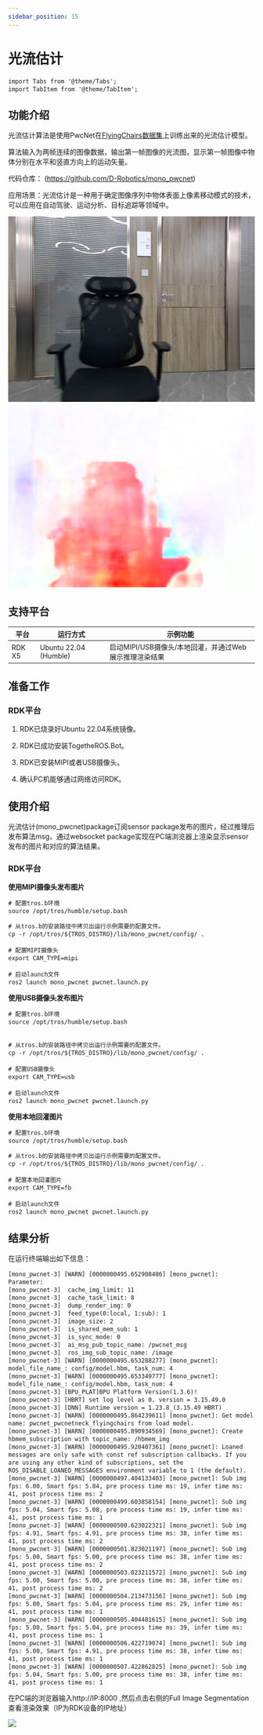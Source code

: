 ```yaml
---
sidebar_position: 15
---
```

# 光流估计

```mdx-code-block
import Tabs from '@theme/Tabs';
import TabItem from '@theme/TabItem';
```

## 功能介绍

光流估计算法是使用PwcNet在[FlyingChairs数据集](https://lmb.informatik.uni-freiburg.de/resources/datasets/FlyingChairs.en.html)上训练出来的光流估计模型。

算法输入为两帧连续的图像数据，输出第一帧图像的光流图，显示第一帧图像中物体分别在水平和竖直方向上的运动矢量。

代码仓库： (https://github.com/D-Robotics/mono_pwcnet)

应用场景：光流估计是一种用于确定图像序列中物体表面上像素移动模式的技术，可以应用在自动驾驶、运动分析、目标追踪等领域中。

![](/../static/img/05_Robot_development/03_boxs/function/image/box_adv/render_pwcnet_feedback_0_0.jpeg)

## 支持平台

| 平台                             | 运行方式     | 示例功能                                                 |
| -------------------------------- | ------------ | -------------------------------------------------------- |
| RDK X5 | Ubuntu 22.04 (Humble) | 启动MIPI/USB摄像头/本地回灌，并通过Web展示推理渲染结果 |

## 准备工作

### RDK平台

1. RDK已烧录好Ubuntu 22.04系统镜像。

2. RDK已成功安装TogetheROS.Bot。

3. RDK已安装MIPI或者USB摄像头。

4. 确认PC机能够通过网络访问RDK。

## 使用介绍

光流估计(mono_pwcnet)package订阅sensor package发布的图片，经过推理后发布算法msg，通过websocket package实现在PC端浏览器上渲染显示sensor发布的图片和对应的算法结果。

### RDK平台

**使用MIPI摄像头发布图片**

<Tabs groupId="tros-distro">

<TabItem value="humble" label="Humble">

```shell
# 配置tros.b环境
source /opt/tros/humble/setup.bash
```

```shell
# 从tros.b的安装路径中拷贝出运行示例需要的配置文件。
cp -r /opt/tros/${TROS_DISTRO}/lib/mono_pwcnet/config/ .

# 配置MIPI摄像头
export CAM_TYPE=mipi

# 启动launch文件
ros2 launch mono_pwcnet pwcnet.launch.py
```
</TabItem>

</Tabs>

**使用USB摄像头发布图片**

<Tabs groupId="tros-distro">

<TabItem value="humble" label="Humble">

```shell
# 配置tros.b环境
source /opt/tros/humble/setup.bash
```

```shell

# 从tros.b的安装路径中拷贝出运行示例需要的配置文件。
cp -r /opt/tros/${TROS_DISTRO}/lib/mono_pwcnet/config/ .

# 配置USB摄像头
export CAM_TYPE=usb

# 启动launch文件
ros2 launch mono_pwcnet pwcnet.launch.py
```

</TabItem>

</Tabs>

**使用本地回灌图片**

<Tabs groupId="tros-distro">

<TabItem value="humble" label="Humble">

```shell
# 配置tros.b环境
source /opt/tros/humble/setup.bash
```

```shell
# 从tros.b的安装路径中拷贝出运行示例需要的配置文件。
cp -r /opt/tros/${TROS_DISTRO}/lib/mono_pwcnet/config/ .

# 配置本地回灌图片
export CAM_TYPE=fb

# 启动launch文件
ros2 launch mono_pwcnet pwcnet.launch.py

```
</TabItem>

</Tabs>

## 结果分析

在运行终端输出如下信息：

```shell
[mono_pwcnet-3] [WARN] [0000000495.652908486] [mono_pwcnet]: Parameter:
[mono_pwcnet-3]  cache_img_limit: 11
[mono_pwcnet-3]  cache_task_limit: 8
[mono_pwcnet-3]  dump_render_img: 0
[mono_pwcnet-3]  feed_type(0:local, 1:sub): 1
[mono_pwcnet-3]  image_size: 2
[mono_pwcnet-3]  is_shared_mem_sub: 1
[mono_pwcnet-3]  is_sync_mode: 0
[mono_pwcnet-3]  ai_msg_pub_topic_name: /pwcnet_msg
[mono_pwcnet-3]  ros_img_sub_topic_name: /image
[mono_pwcnet-3] [WARN] [0000000495.653288277] [mono_pwcnet]: model_file_name_: config/model.hbm, task_num: 4
[mono_pwcnet-3] [WARN] [0000000495.653349777] [mono_pwcnet]: model_file_name_: config/model.hbm, task_num: 4
[mono_pwcnet-3] [BPU_PLAT]BPU Platform Version(1.3.6)!
[mono_pwcnet-3] [HBRT] set log level as 0. version = 3.15.49.0
[mono_pwcnet-3] [DNN] Runtime version = 1.23.8_(3.15.49 HBRT)
[mono_pwcnet-3] [WARN] [0000000495.864239611] [mono_pwcnet]: Get model name: pwcnet_pwcnetneck_flyingchairs from load model.
[mono_pwcnet-3] [WARN] [0000000495.890934569] [mono_pwcnet]: Create hbmem_subscription with topic_name: /hbmem_img
[mono_pwcnet-3] [WARN] [0000000495.920407361] [mono_pwcnet]: Loaned messages are only safe with const ref subscription callbacks. If you are using any other kind of subscriptions, set the ROS_DISABLE_LOANED_MESSAGES environment variable to 1 (the default).
[mono_pwcnet-3] [WARN] [0000000497.404133403] [mono_pwcnet]: Sub img fps: 6.00, Smart fps: 5.84, pre process time ms: 19, infer time ms: 41, post process time ms: 2
[mono_pwcnet-3] [WARN] [0000000499.603858154] [mono_pwcnet]: Sub img fps: 5.04, Smart fps: 5.08, pre process time ms: 19, infer time ms: 41, post process time ms: 1
[mono_pwcnet-3] [WARN] [0000000500.623022321] [mono_pwcnet]: Sub img fps: 4.91, Smart fps: 4.91, pre process time ms: 38, infer time ms: 41, post process time ms: 2
[mono_pwcnet-3] [WARN] [0000000501.823021197] [mono_pwcnet]: Sub img fps: 5.00, Smart fps: 5.00, pre process time ms: 38, infer time ms: 41, post process time ms: 2
[mono_pwcnet-3] [WARN] [0000000503.023211572] [mono_pwcnet]: Sub img fps: 5.00, Smart fps: 5.00, pre process time ms: 38, infer time ms: 41, post process time ms: 2
[mono_pwcnet-3] [WARN] [0000000504.213473156] [mono_pwcnet]: Sub img fps: 5.00, Smart fps: 5.04, pre process time ms: 29, infer time ms: 41, post process time ms: 1
[mono_pwcnet-3] [WARN] [0000000505.404481615] [mono_pwcnet]: Sub img fps: 5.00, Smart fps: 5.04, pre process time ms: 39, infer time ms: 41, post process time ms: 1
[mono_pwcnet-3] [WARN] [0000000506.422719074] [mono_pwcnet]: Sub img fps: 5.00, Smart fps: 4.91, pre process time ms: 38, infer time ms: 41, post process time ms: 1
[mono_pwcnet-3] [WARN] [0000000507.422862825] [mono_pwcnet]: Sub img fps: 5.04, Smart fps: 5.00, pre process time ms: 38, infer time ms: 41, post process time ms: 1
```

在PC端的浏览器输入http://IP:8000 ,然后点击右侧的Full Image Segmentation查看渲染效果（IP为RDK设备的IP地址）

![](/../static/img/05_Robot_development/03_boxs/function/image/box_adv//pwcnet.gif)
